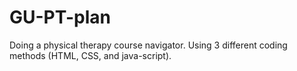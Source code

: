 # GU-PT-plan
Doing a physical therapy course navigator.
Using 3 different coding methods (HTML, CSS, and java-script).

